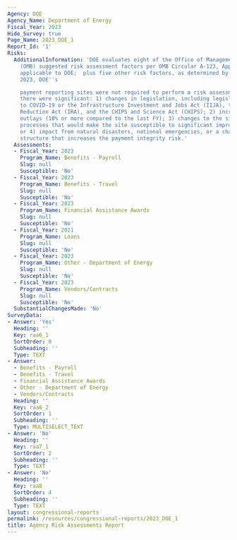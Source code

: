 ```yaml
---
Agency: DOE
Agency_Name: Department of Energy
Fiscal_Year: 2023
Hide_Survey: true
Page_Name: 2023_DOE_1
Report_Id: '1'
Risks:
  AdditionalInformation: 'DOE evaluates eight of the Office of Management and Budget’s
    (OMB) suggested risk assessment factors per OMB Circular A-123, Appendix C, as
    applicable to DOE;  plus five other risk factors, as determined by DOE. In FY
    2023, DOE''s

    payment reporting sites were not required to perform a risk assessment unless
    there were significant: 1) changes in legislation, including legislation related
    to COVID-19 or the Infrastructure Investment and Jobs Act (IIJA), the Inflation
    Reduction Act (IRA), and the CHIPS and Science Act (CHIPS); 2) increase in site
    outlays (10% or more compared to the last FY); 3) changes to the site’s payment
    processes that would make the site susceptible to significant improper payments;
    or 4) impact from natural disasters, national emergencies, or a change to site
    structure that increases the payment integrity risk.'
  Assessments:
  - Fiscal_Year: 2023
    Program_Name: Benefits - Payroll
    Slug: null
    Susceptible: 'No'
  - Fiscal_Year: 2023
    Program_Name: Benefits - Travel
    Slug: null
    Susceptible: 'No'
  - Fiscal_Year: 2023
    Program_Name: Financial Assistance Awards
    Slug: null
    Susceptible: 'No'
  - Fiscal_Year: 2021
    Program_Name: Loans
    Slug: null
    Susceptible: 'No'
  - Fiscal_Year: 2023
    Program_Name: Other - Department of Energy
    Slug: null
    Susceptible: 'No'
  - Fiscal_Year: 2023
    Program_Name: Vendors/Contracts
    Slug: null
    Susceptible: 'No'
  SubstantialChangesMade: 'No'
SurveyData:
- Answer: 'Yes'
  Heading: ''
  Key: raa6_1
  SortOrder: 0
  Subheading: ''
  Type: TEXT
- Answer:
  - Benefits - Payroll
  - Benefits - Travel
  - Financial Assistance Awards
  - Other - Department of Energy
  - Vendors/Contracts
  Heading: ''
  Key: raa6_2
  SortOrder: 1
  Subheading: ''
  Type: MULTISELECT_TEXT
- Answer: 'No'
  Heading: ''
  Key: raa7_1
  SortOrder: 2
  Subheading: ''
  Type: TEXT
- Answer: 'No'
  Heading: ''
  Key: raa8
  SortOrder: 4
  Subheading: ''
  Type: TEXT
layout: congressional-reports
permalink: /resources/congressional-reports/2023_DOE_1
title: Agency Risk Assessments Report
---
```


